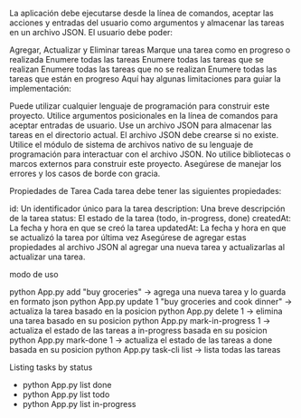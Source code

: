 La aplicación debe ejecutarse desde la línea de comandos, aceptar las acciones y entradas del usuario como argumentos y almacenar las tareas en un archivo JSON. El usuario debe poder:

Agregar, Actualizar y Eliminar tareas
Marque una tarea como en progreso o realizada
Enumere todas las tareas
Enumere todas las tareas que se realizan
Enumere todas las tareas que no se realizan
Enumere todas las tareas que están en progreso
Aquí hay algunas limitaciones para guiar la implementación:

Puede utilizar cualquier lenguaje de programación para construir este proyecto.
Utilice argumentos posicionales en la línea de comandos para aceptar entradas de usuario.
Use un archivo JSON para almacenar las tareas en el directorio actual.
El archivo JSON debe crearse si no existe.
Utilice el módulo de sistema de archivos nativo de su lenguaje de programación para interactuar con el archivo JSON.
No utilice bibliotecas o marcos externos para construir este proyecto.
Asegúrese de manejar los errores y los casos de borde con gracia.

Propiedades de Tarea
Cada tarea debe tener las siguientes propiedades:

id: Un identificador único para la tarea
description: Una breve descripción de la tarea
status: El estado de la tarea (todo, in-progress, done)
createdAt: La fecha y hora en que se creó la tarea
updatedAt: La fecha y hora en que se actualizó la tarea por última vez
Asegúrese de agregar estas propiedades al archivo JSON al agregar una nueva tarea y actualizarlas al actualizar una tarea.

modo de uso

python App.py add "buy groceries" -> agrega una nueva tarea y lo guarda en formato json
python App.py update 1 "buy groceries and cook dinner" -> actualiza la tarea basado en la posicion
python App.py delete 1 -> elimina una tarea basado en su posicion
python App.py mark-in-progress 1 -> actualiza el estado de las tareas a in-progress basada en su posicion
python App.py mark-done 1 -> actualiza el estado de las tareas a done basada en su posicion
python App.py task-cli list -> lista todas las tareas

Listing tasks by status

- python App.py list done
- python App.py list todo
- python App.py list in-progress
